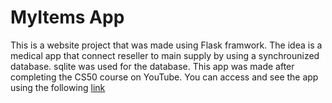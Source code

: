 # MyItems App

This is a website project that was made using Flask framwork. The idea is a medical app that connect reseller to main supply by using a synchrounized database. 
sqlite was used for the database. This app was made after completing the CS50 course on YouTube.
You can access and see the app using the following [link](https://mhr8.pythonanywhere.com/)
